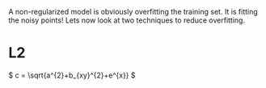 A non-regularized model is obviously overfitting the training set. It is fitting the noisy points! Lets now look at two techniques to reduce overfitting.

# L2
$ c = \sqrt{a^{2}+b_{xy}^{2}+e^{x}} $
